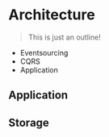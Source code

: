 # Architecture

> This is just an outline!

- Eventsourcing
- CQRS
- Application

## Application

## Storage
